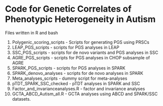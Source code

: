 # Code for Genetic Correlates of Phenotypic Heterogeneity in Autism

Files written in R and bash

1. Polygenic_scoring_scripts - Scripts for generating PGS using PRSCs
2. LEAP_PGS_scripts - scripts for PGS analyses in LEAP
3. SSC_PGS_scripts - scripts for de novo variants and PGS analyses in SSC
4. AGRE_PGS_scripts - scripts for PGS analyses in CHOP subsample of AGRE
5. SPARK_PGS_scripts - scripts for PGS analyses in SPARK
6. SPARK_denovo_analyses - scripts for de novo analyses in SPARK
7. Meta_analyses_scripts - dummy script for meta-analyses
8. pTDT_SPARK_SSC_checked - pTDT analyses in SPARK and SSC
9. Factor_and_invarianceanalyses.R - factor and invariance analyses
10. GCTA_ABCD_Autism_all.R - GCTA analyses using ABCD and SPARK/SSC datasets. 



